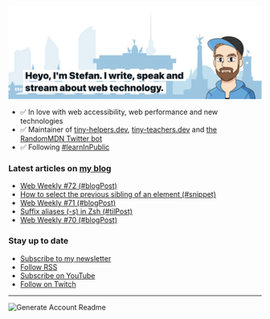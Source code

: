 <img alt="Heyo, I'm Stefan. I write and speak about web technology." src="https://raw.githubusercontent.com/stefanjudis/stefanjudis/main/screenshot.png">

- ✅ In love with web accessibility, web performance and new technologies
- ✅ Maintainer of [tiny-helpers.dev](https://tiny-helpers.dev), [tiny-teachers.dev](https://tiny-teachers.dev/) and [the RandomMDN Twitter bot](https://twitter.com/randomMDN)
- ✅ Following [#learnInPublic](https://www.stefanjudis.com/today-i-learned/)
### Latest articles on [my blog](https://www.stefanjudis.com)

<!-- BLOG-POST-LIST:START -->
- [Web Weekly #72 &lpar;#blogPost&rpar;](https://www.stefanjudis.com/blog/web-weekly-72/)
- [How to select the previous sibling of an element &lpar;#snippet&rpar;](https://www.stefanjudis.com/snippets/how-to-select-the-previous-sibling/)
- [Web Weekly #71 &lpar;#blogPost&rpar;](https://www.stefanjudis.com/blog/web-weekly-71/)
- [Suffix aliases &lpar;-s&rpar; in Zsh &lpar;#tilPost&rpar;](https://www.stefanjudis.com/today-i-learned/suffix-aliases-in-zsh/)
- [Web Weekly #70 &lpar;#blogPost&rpar;](https://www.stefanjudis.com/blog/web-weekly-70/)
<!-- BLOG-POST-LIST:END -->

### Stay up to date

- [Subscribe to my newsletter](https://www.stefanjudis.com/newsletter/)
- [Follow RSS](https://www.stefanjudis.com/feeds/)
- [Subscribe on YouTube](https://youtube.com/c/stefanjudis)
- [Follow on Twitch](https://www.twitch.tv/stefanjudis)

---

![Generate Account Readme](https://github.com/stefanjudis/stefanjudis/workflows/Generate%20Account%20Readme/badge.svg)
